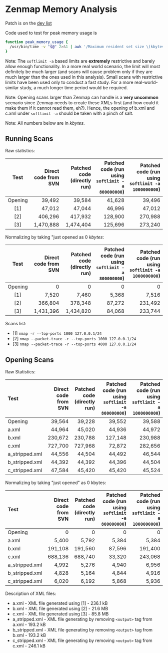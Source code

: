 Zenmap Memory Analysis
======================

Patch is on the [dev list](http://seclists.org/nmap-dev/2014/q2/429)

Code used to test for peak memory usage is
```bash
function peak_memory_usage {
  /usr/bin/time -v "$@" 2>&1 | awk '/Maximum resident set size \(kbytes\): /{print $6 " kbytes"}' | tee /dev/tty | xclip -selection clipboard
}
```

Note: The `softlimit -a` based limits are **extremely** restrictive and barely allow enough functionality. In a more real world scenario, the limit will most definitely be much larger (and scans will cause problem only if they are much larger than the ones used in this analysis). Small scans with restrictive limits have been used only to conduct a fast study. For a more real-world-similar study, a much longer time period would be required.

Note: Opening scans larger than Zenmap can handle is a **very uncommon** scenario since Zenmap needs to create these XMLs first (and how could it make them if it cannot read them, eh?). Hence, the opening of b.xml and c.xml under `softlimit -a` should be taken with a pinch of salt.

Note: All numbers below are in _kbytes_.

Running Scans
-------------

Raw statistics:

| Test        | Direct code from SVN | Patched code (directly run) | Patched code (run using `softlimit -a 800000000`) | Patched code (run using `softlimit -a 1000000000`) |
|:-----------:|---------------------:|----------------------------:|--------------------------------------------------:|---------------------------------------------------:|
| Opening     | 39,492               | 39,584                      | 41,628                                            | 39,496                                             |
|         [1] | 47,012               | 47,044                      | 46,996                                            | 47,012                                             |
|         [2] | 406,296              | 417,932                     | 128,900                                           | 270,988                                            |
|         [3] | 1,470,888            | 1,474,404                   | 125,696                                           | 273,240                                            |

Normalizing by taking "just opened as 0 _kbytes_:

| Test        | Direct code from SVN | Patched code (directly run) | Patched code (run using `softlimit -a 800000000`) | Patched code (run using `softlimit -a 1000000000`) |
|:-----------:|---------------------:|----------------------------:|--------------------------------------------------:|---------------------------------------------------:|
| Opening     | 0                    | 0                           | 0                                                 | 0                                                  |
|         [1] | 7,520                | 7,460                       | 5,368                                             | 7,516                                              |
|         [2] | 366,804              | 378,348                     | 87,272                                            | 231,492                                            |
|         [3] | 1,431,396            | 1,434,820                   | 84,068                                            | 233,744                                            |


Scans list:

+ [1] `nmap -r --top-ports 1000 127.0.0.1/24`
+ [2] `nmap --packet-trace -r --top-ports 1000 127.0.0.1/24`
+ [3] `nmap --packet-trace -r --top-ports 4000 127.0.0.1/24`




Opening Scans
-------------

Raw Statistics:

| Test           | Direct code from SVN | Patched code (directly run) | Patched code (run using `softlimit -a 800000000`) | Patched code (run using `softlimit -a 1000000000`) |
|:---------------|---------------------:|----------------------------:|--------------------------------------------------:|---------------------------------------------------:|
| Opening        | 39,564               | 39,228                      | 39,552                                            | 39,588                                             |
| a.xml          | 44,964               | 45,020                      | 44,936                                            | 44,972                                             |
| b.xml          | 230,672              | 230,788                     | 127,148                                           | 230,988                                            |
| c.xml          | 727,700              | 727,968                     | 72,872                                            | 282,656                                            |
| a_stripped.xml | 44,556               | 44,504                      | 44,492                                            | 46,544                                             |
| b_stripped.xml | 44,392               | 44,392                      | 44,396                                            | 44,504                                             |
| c_stripped.xml | 47,584               | 45,420                      | 45,420                                            | 45,524                                             |

Normalizing by taking "just opened" as 0 kbytes:

| Test           | Direct code from SVN | Patched code (directly run) | Patched code (run using `softlimit -a 800000000`) | Patched code (run using `softlimit -a 1000000000`) |
|:---------------|---------------------:|----------------------------:|--------------------------------------------------:|---------------------------------------------------:|
| Opening        | 0                    | 0                           | 0                                                 | 0                                                  |
| a.xml          | 5,400                | 5,792                       | 5,384                                             | 5,384                                              |
| b.xml          | 191,108              | 191,560                     | 87,596                                            | 191,400                                            |
| c.xml          | 688,136              | 688,740                     | 33,320                                            | 243,068                                            |
| a_stripped.xml | 4,992                | 5,276                       | 4,940                                             | 6,956                                              |
| b_stripped.xml | 4,828                | 5,164                       | 4,844                                             | 4,916                                              |
| c_stripped.xml | 6,020                | 6,192                       | 5,868                                             | 5,936                                              |

Description of XML files:

+ a.xml - XML file generated using [1] - 236.1 kB
+ b.xml - XML file generated using [2] - 21.6 MB
+ c.xml - XML file generated using [3] - 85.8 MB
+ a_stripped.xml - XML file generating by removing `<output>` tag from a.xml - 193.2 kB
+ b_stripped.xml - XML file generating by removing `<output>` tag from b.xml - 193.2 kB
+ c_stripped.xml - XML file generating by removing `<output>` tag from c.xml - 246.1 kB

